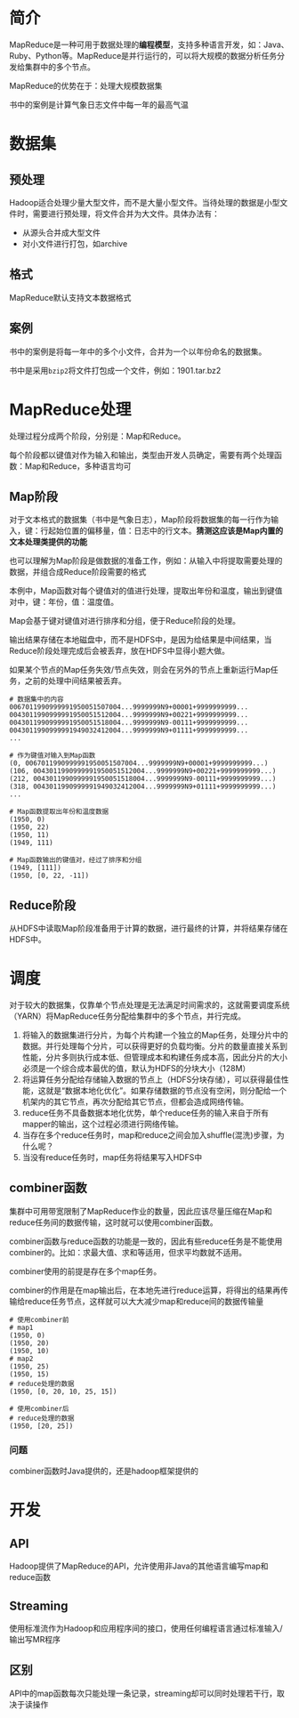 # 简介

MapReduce是一种可用于数据处理的**编程模型**，支持多种语言开发，如：Java、Ruby、Python等。MapReduce是并行运行的，可以将大规模的数据分析任务分发给集群中的多个节点。

MapReduce的优势在于：处理大规模数据集

书中的案例是计算气象日志文件中每一年的最高气温

# 数据集

## 预处理

Hadoop适合处理少量大型文件，而不是大量小型文件。当待处理的数据是小型文件时，需要进行预处理，将文件合并为大文件。具体办法有：

- 从源头合并成大型文件
- 对小文件进行打包，如archive

## 格式

MapReduce默认支持文本数据格式

## 案例

书中的案例是将每一年中的多个小文件，合并为一个以年份命名的数据集。

书中是采用`bzip2`将文件打包成一个文件，例如：1901.tar.bz2

# MapReduce处理

处理过程分成两个阶段，分别是：Map和Reduce。

每个阶段都以键值对作为输入和输出，类型由开发人员确定，需要有两个处理函数：Map和Reduce，多种语言均可

## Map阶段

对于文本格式的数据集（书中是气象日志），Map阶段将数据集的每一行作为输入，键：行起始位置的偏移量，值：日志中的行文本。**猜测这应该是Map内置的文本处理类提供的功能**

也可以理解为Map阶段是做数据的准备工作，例如：从输入中将提取需要处理的数据，并组合成Reduce阶段需要的格式

本例中，Map函数对每个键值对的值进行处理，提取出年份和温度，输出到键值对中，键：年份，值：温度值。

Map会基于键对键值对进行排序和分组，便于Reduce阶段的处理。

输出结果存储在本地磁盘中，而不是HDFS中，是因为给结果是中间结果，当Reduce阶段处理完成后会被丢弃，放在HDFS中显得小题大做。

如果某个节点的Map任务失效/节点失效，则会在另外的节点上重新运行Map任务，之前的处理中间结果被丢弃。

```shell
# 数据集中的内容
0067011990999991950051507004...9999999N9+00001+9999999999...
0043011990999991950051512004...9999999N9+00221+9999999999...
0043011990999991950051518004...9999999N9-00111+9999999999...
0043011990999991949032412004...9999999N9+01111+9999999999...
...

# 作为键值对输入到Map函数
(0, 0067011990999991950051507004...9999999N9+00001+9999999999...)
(106, 0043011990999991950051512004...9999999N9+00221+9999999999...)
(212, 0043011990999991950051518004...9999999N9-00111+9999999999...)
(318, 0043011990999991949032412004...9999999N9+01111+9999999999...)
...

# Map函数提取出年份和温度数据
(1950, 0)
(1950, 22)
(1950, 11)
(1949, 111)

# Map函数输出的键值对，经过了排序和分组
(1949, [111])
(1950, [0, 22, -11])
```

## Reduce阶段

从HDFS中读取Map阶段准备用于计算的数据，进行最终的计算，并将结果存储在HDFS中。

# 调度

对于较大的数据集，仅靠单个节点处理是无法满足时间需求的，这就需要调度系统（YARN）将MapReduce任务分配给集群中的多个节点，并行完成。

1. 将输入的数据集进行分片，为每个片构建一个独立的Map任务，处理分片中的数据。并行处理每个分片，可以获得更好的负载均衡。分片的数量直接关系到性能，分片多则执行成本低、但管理成本和构建任务成本高，因此分片的大小必须是一个综合成本最优的值，默认为HDFS的分块大小（128M）
2. 将运算任务分配给存储输入数据的节点上（HDFS分块存储），可以获得最佳性能，这就是“数据本地化优化”。如果存储数据的节点没有空闲，则分配给一个机架内的其它节点，再次分配给其它节点，但都会造成网络传输。
3. reduce任务不具备数据本地化优势，单个reduce任务的输入来自于所有mapper的输出，这个过程必须进行网络传输。
4. 当存在多个reduce任务时，map和reduce之间会加入shuffle(混洗)步骤，为什么呢？
5. 当没有reduce任务时，map任务将结果写入HDFS中

## combiner函数

集群中可用带宽限制了MapReduce作业的数量，因此应该尽量压缩在Map和reduce任务间的数据传输，这时就可以使用combiner函数。

combiner函数与reduce函数的功能是一致的，因此有些reduce任务是不能使用combiner的。比如：求最大值、求和等适用，但求平均数就不适用。

combiner使用的前提是存在多个map任务。

combiner的作用是在map输出后，在本地先进行reduce运算，将得出的结果再传输给reduce任务节点，这样就可以大大减少map和reduce间的数据传输量

```shell
# 使用combiner前
# map1
(1950, 0)
(1950, 20)
(1950, 10)
# map2
(1950, 25)
(1950, 15)
# reduce处理的数据
(1950, [0, 20, 10, 25, 15])

# 使用combiner后
# reduce处理的数据
(1950, [20, 25])
```

### 问题

combiner函数时Java提供的，还是hadoop框架提供的

# 开发

## API

Hadoop提供了MapReduce的API，允许使用非Java的其他语言编写map和reduce函数

## Streaming

使用标准流作为Hadoop和应用程序间的接口，使用任何编程语言通过标准输入/输出写MR程序

## 区别

API中的map函数每次只能处理一条记录，streaming却可以同时处理若干行，取决于读操作

